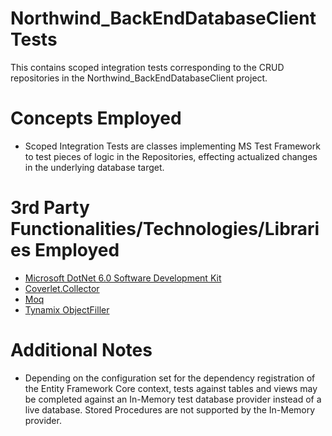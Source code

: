 # Northwind_BackEndDatabaseClientTests
This contains scoped integration tests corresponding to the CRUD repositories in the Northwind_BackEndDatabaseClient project.
# Concepts Employed
* Scoped Integration Tests are classes implementing MS Test Framework to test pieces of logic in the Repositories, effecting actualized changes in the underlying database target.
# 3rd Party Functionalities/Technologies/Libraries Employed
* [Microsoft DotNet 6.0 Software Development Kit](https://learn.microsoft.com/en-us/dotnet/csharp/)
* [Coverlet.Collector](https://github.com/coverlet-coverage/coverlet)
* [Moq](https://github.com/Moq)
* [Tynamix ObjectFiller](https://objectfiller.net/)
# Additional Notes
* Depending on the configuration set for the dependency registration of the Entity Framework Core context, tests against tables and views may be completed against an In-Memory test database provider instead of a live database. Stored Procedures are not supported by the In-Memory provider.
